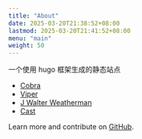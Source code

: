 ```yaml
---
title: "About"
date: 2025-03-20T21:38:52+08:00
lastmod: 2025-03-20T21:41:52+08:00
menu: "main"
weight: 50
---
```


一个使用 hugo 框架生成的静态站点




* [Cobra](https://github.com/spf13/cobra)
* [Viper](https://github.com/spf13/viper)
* [J Walter Weatherman](https://github.com/spf13/jWalterWeatherman)
* [Cast](https://github.com/spf13/cast)

Learn more and contribute on [GitHub](https://github.com/gohugoio).
